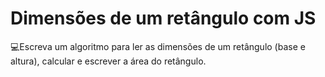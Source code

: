 # Dimensões de um retângulo com JS
💻Escreva um algoritmo para ler as dimensões de um retângulo (base e altura), calcular e escrever a
área do retângulo. 

